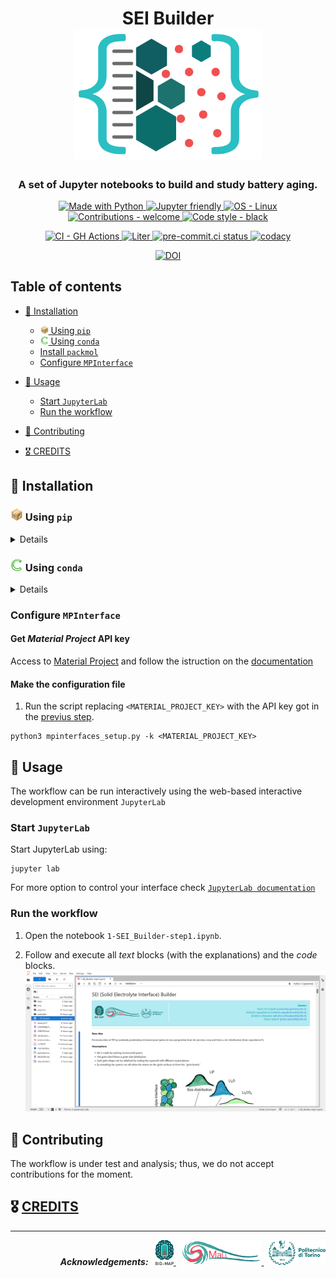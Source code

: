 <h1 align="center">
    SEI Builder
    <br>
    <picture>
      <source
        srcset="img/logo_dark.png"
        media="(prefers-color-scheme: dark)">
      <img width="300"
        alt="logo"
        src="img/logo.png" >
    </picture>
</h1>

<h3 align="center">
A set of Jupyter notebooks to build and study battery aging.
</h3>

<p align="center">
    <a target="_blank" href="https://python.org"><img
        src="https://img.shields.io/badge/Python-3.8%20%7C%203.9-blue?logo=python&amp;logoColor=white"
        alt="Made with Python" />
    </a>
    <a target="_blank" href="https://jupyter.org"><img
        src="https://img.shields.io/badge/Jupyter%20Lab-3.x-orange?logo=jupyter&logoColor=white"
        alt="Jupyter friendly" />
    </a>
    <!---
    # TODO set LICENSE
    <a target="_blank" href="/LICENSE"><img
        src="https://img.shields.io/badge/license-GNU%20AGPLv3-green"
        alt="License - GNU AGPLv3" />
    </a>
    -->
    <a target="_blank" href="https://www.linux.org/"><img
        src="https://img.shields.io/badge/OS-Linux-lightgray?logo=linux&amp;logoColor=white"
        alt="OS - Linux" />
    </a>
    <a target="_blank" href="/CONTRIBUTING.md"><img
        src="https://img.shields.io/badge/contributions-close-red"
        alt="Contributions - welcome" />
    </a>
    <a target="_blank" href="https://github.com/psf/black"><img
        src="https://img.shields.io/badge/code%20style-black-000000.svg"
        alt="Code style - black" />
    </a>
</p>

<p align="center">
    <a target="_blank" href="https://github.com/features/actions"><img
        src="https://img.shields.io/badge/CI-GitHub_Actions-blue?logo=github-actions&amp;logoColor=white"
        alt="CI - GH Actions" />
    </a>
    <a target="_blank" href="https://github.com/paolodeangelis/SEI_builder/actions/workflows/liter.yml"><img
        src="https://github.com/paolodeangelis/SEI_builder/actions/workflows/liter.yml/badge.svg"
        alt="Liter" />
    </a>
        <a target="_blank" href="https://results.pre-commit.ci/badge/github/paolodeangelis/SEI_builder/main.svg"><img
        src="https://results.pre-commit.ci/badge/github/paolodeangelis/SEI_builder/main.svg"
        alt="pre-commit.ci status" />
    </a>
    <a target="_blank" href="https://www.codacy.com?utm_source=github.com&amp;utm_medium=referral&amp;utm_content=paolodeangelis/SEI_builder&amp;utm_campaign=Badge_Grade"><img
        src="https://app.codacy.com/project/badge/Grade/7c4a93b7223e491a8d48322ba0ee8d04"
        alt="codacy" />
    </a>
</p>

<p align="center">
    <a target="_blank" href="http://img.shields.io/badge/DOI-to%20define-blue.svg"><img
		alt="DOI"
		src="http://img.shields.io/badge/DOI-to%20be%20define-blue.svg">
    </a>
</p>

## Table of contents

-   [🎉 Installation](#-installation)
    -   [<img src="img/etc/pip.png" width="13px"> Using `pip`](#using-pip)
    -   [<img src="img/etc/conda.png" width="13px"> Using `conda`](#using-conda)
    -   [Install `packmol`](#install-packmol)
    -   [Configure `MPInterface`](#configure-mpinterface)

-   [🚀 Usage](#-examples)
    -   [Start `JupyterLab`](#start-jupyterlab)
    -   [Run the workflow](#Run-the-workflow)

-   [🤝 Contributing](#-contributing)

-   [🎖️️️ CREDITS](#-creditscreditsmd)
<!---
# TODO set LICENSE
-   [🚩 License](#-license)
--->

## 🎉 Installation

### <a name="using-pip" /> <img src="img/etc/pip.png" width="20px"> Using `pip`

<details>

#### Clone repository

```shell-session
git clone https://github.com/DAP93/SEI_builder.git
```

#### Set-up virtual environment (optional)

1.  create a virtual environment `venv_sei`

```shell-session
# python3 -m venv <Virtual environment name>
python3 -m venv venv_sei
```

2.  activate it
```shell-session
source venv_sei/bin/activate
```

#### Install dependencies

1.  move in the *SEI Builder* folder
```shell-session
cd SEI_builder
```

2.  downlaod and install the requiremnts with `pip` (Package Installer for Python)
```shell-session
pip install -r requirements.txt
```

3.  check if all the jupyter widget are working:

```shell-session
jupyter labextension list
# JupyterLab v3.1.17
# /.../venv_sei/share/jupyter/labextensions
#        nglview-js-widgets v3.0.1 enabled OK
#        jupyterlab-plotly v5.3.1 enabled OK
#        @jupyter-widgets/jupyterlab-manager v3.0.1 enabled OK (python, jupyterlab_widgets)
#        @bokeh/jupyter_bokeh v3.0.4 enabled OK (python, jupyter_bokeh)
```

if the line `nglview-js-widgets v3.0.1 enabled OK` is missing, run the following command:

```shell
$ pip install --force-reinstall nglview
```

</details>

### <a name="using-conda" /> <img src="img/etc/conda.png" width="20px"> Using `conda`

<details>

#### Clone repository

```shell-session
git clone https://github.com/DAP93/SEI_builder.git
```

#### <a name="set-up-virtual-environment-conda" /> Set-up virtual environment (optional)

1.  create a virtual environment `venv_sei` using environment file `environment.yml`

```shell-session
conda env create -f SEI_builder/environment.yml
```

2.  activate it
```shell-session
conda activate venv_sei
```
</details>

### <a name="configure-mpinterface" /> Configure `MPInterface`

#### Get *Material Project* API key

Access to [Material Project](https://materialsproject.org/) and follow the istruction on the [documentation](https://docs.materialsproject.org/open-apis/the-materials-api/#api-keys)

#### Make the configuration file

1.  Run the script replacing `<MATERIAL_PROJECT_KEY>` with the API key got in the [previus step](#configure-mpinterface).

```shell-session
python3 mpinterfaces_setup.py -k <MATERIAL_PROJECT_KEY>
```

## 🚀 Usage

The workflow can be run interactively using the web-based interactive development environment `JupyterLab`

### Start `JupyterLab`

Start JupyterLab using:

```shell-session
jupyter lab
```

For more option to control your interface check [`JupyterLab documentation`](https://jupyterlab.readthedocs.io/en/stable/index.html)

### Run the workflow

1.  Open the notebook `1-SEI_Builder-step1.ipynb`.

2.  Follow and execute all *text* blocks (with the explanations) and the *code* blocks.
[![View of `1-SEI_Builder-step1.ipynb` in JupyterLab](docs/source/pages/usage/img/jupyterlab_1-SEI_Builder-step1.png)](1-SEI_Builder-step1.ipynb)

## 🤝 Contributing

The workflow is under test and analysis; thus, we do not accept contributions for the moment.

<!---
# TODO set open contributions
We highly welcome contributions!

There is a lot to do:

-   add new example
-   improve functions
-   fix bugs

But first read the [**Contributing guidelines**](CONTRIBUTING.md).
--->

<!---
# TODO set LICENSE
## 🚩 License
The code is available under the [MIT license](LICENSE).
--->

## 🎖️️️ [CREDITS](CREDITS.md)

<hr width="100%">
<p align="right">
    <em><strong>Acknowledgements:</strong></em>
    &nbsp;
    <a target="_blank" href="https://www.big-map.eu/">
        <img style="height:40px" src="img//logo-bigmap.png" alt="BIG MAP site" >
    </a>
    &nbsp;
    <a target="_blank" href="https://areeweb.polito.it/ricerca/small/">
        <img style="height:40px" src="img//logo-small.png" alt="SMALL site" >
    </a>
    &nbsp;
    <a target="_blank" href="https://www.polito.it/">
        <img style="height:40px" src="img//logo-polito.png" alt="POLITO site" >
    </a>
</p>
